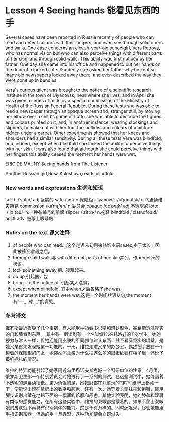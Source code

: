 # Lesson 4 Seeing hands  能看见东西的手
Several cases have been reported in Russia recently of people who can read and detect colours with their fingers, and even see through solid doors and walls. One case concerns an eleven-year-old schoolgirl, Vera Petrova, who has normal vision but who can also perceive things with different parts of her skin, and through solid walls. This ability was first noticed by her father. One day she came into his office and happened to put her hands on the door of a locked safe. Suddenly she asked her father why he kept so many old newspapers locked away there, and even described the way they were done up in bundles.

Vera's curious talent was brought to the notice of a scientific research institute in the town of Ulyanovsk, near where she lives, and in April she was given a series of tests by a special commission of the Ministry of Health of the Russian Federal Republic. During these tests she was able to read a newspaper through an opaque screen and, stranger still, by moving her elbow over a child's game of Lotto she was able to describe the figures and colours printed on it; and, in another instance, wearing stockings and slippers, to make out with her foot the outlines and colours of a picture hidden under a carpet. Other experiments showed that her knees and shoulders had a similar sensitivity. During all these tests Vera was blindfold; and, indeed, except when blindfold she lacked the ability to perceive things with her skin. It was also found that although she could perceive things with her fingers this ability ceased the moment her hands were wet.

ERIC DE MAUNY Seeing hands from The Listener

Another Russian girl,Rosa Kuleshova,reads blindfold.

### New words and expressions 生词和短语

solid  /ˈsɑlɪd/ adj 坚实的
	safe /sef/ n.保险柜
	Ulyanovsk /ulˈjɑnəfsk/ n.乌里扬诺夫斯克
	commission /kəˈmɪʃən/ n.委员会
	opaque /oʊˈpeɪk/ adj.不透明的
	lotto  /'lɑ:toʊ/  n.一种有编号的纸牌
	slipper /ˈslɪpɚ/ n.拖鞋
	blindfold /ˈblaɪndfoʊld/ adj.& adv. 被蒙上眼睛的

### Notes on the text 课文注释

1. of people who can read...,这个定语从句用来修饰主语cases,由于太长，因此被移至谓语之后。
2. through solid walls与 with different parts of her skin并列，作perceive的状语。
3. lock something away,把...锁藏起来。
4. do up,引起捆，包
5. bring...to the notice of, 引起某人注意。
6. except when blindfold, 其中when之后省略了she was。
7. the moment her hands were wet,这是一个时间状语从句,the moment 有"一....就...."的意思。

### 参考译文

俄罗斯最近报导了几个事例，有人能用手指看书识字和辨认颜色，甚至能透过厚实的门和墙看到东西。 其中有一例谈到有一个名叫维拉.彼托洛娃的11岁学生。她的视力与常人一样，但她还能用皮肤的不同部位辨认东西，甚至看穿坚实的墙壁。是她父亲首先发现她这一功能的。一天，维拉走进父亲的办公室，偶然把手放在一个锁着的保险柜的门上，她突然问父亲为什么把这么多的旧报纸锁在柜子里，还说了报纸捆扎的情况。

维拉的特异功能引起了她家附近乌里扬诺夫斯克城一个科研单位的注意。4月里，俄罗斯卫生部一个特别委员会对她进行了一系列的测试。在这些测试中，她能隔着不透明的屏幕读报纸。更为奇怪的是，她把肘部在儿童玩的“罗托”纸牌上移动一下，便能说出印在纸牌上的数字和颜色。还有一次，她穿着长筒袜子和拖鞋，能用脚步识别出藏在地毯下面的一幅画的轮廓和颜色。其他实验表明，她的膝盖和双肩有类似的感觉能力，在所有这些实验中，维拉的双眼都是蒙着的。如果不蒙上双眼她的皮肤就不再具有识别物体的能力。这是千真万确的。同时还发现，尽管她能用手指识别东西，但她的手一旦弄湿，这种功能便会立即消失。

